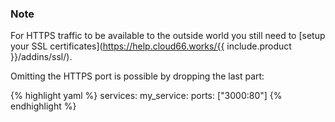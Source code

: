 


### Note

For HTTPS traffic to be available to the outside world you still need to [setup your SSL certificates](https://help.cloud66.works/{{ include.product }}/addins/ssl/).




Omitting the HTTPS port is possible by dropping the last part:

{% highlight yaml %}
services:
    my_service:
        ports: ["3000:80"]
{% endhighlight %}

